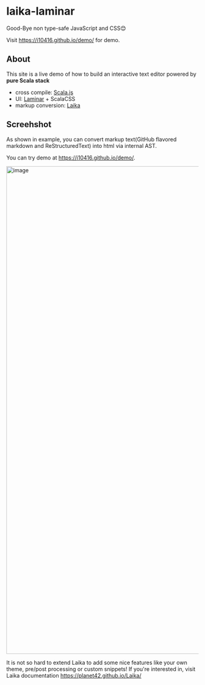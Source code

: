 # laika-laminar
Good-Bye non type-safe JavaScript and CSS😊

Visit https://i10416.github.io/demo/ for demo.

## About

This site is a live demo of how to build an interactive text editor powered by __pure Scala stack__

- cross compile: [Scala.js](https://www.scala-js.org/)
- UI: [Laminar](https://laminar.dev) + ScalaCSS
- markup conversion: [Laika](https://github.com/planet42/Laika)

## Screehshot

As shown in example, you can convert markup text(GitHub flavored markdown and ReStructuredText) into html via internal AST. 

You can try demo at https://i10416.github.io/demo/.

<img width="1277" alt="image" src="https://user-images.githubusercontent.com/39330037/214340711-95cd92b7-1288-4219-87d4-c496fd446cbb.png">

It is not so hard to extend Laika to add some nice features like your own theme, pre/post processing or custom snippets! If you're interested in, visit Laika documentation https://planet42.github.io/Laika/
